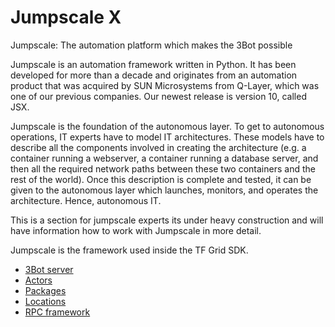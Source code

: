 # Jumpscale X

Jumpscale: The automation platform which makes the 3Bot possible

Jumpscale is an automation framework written in Python. It has been developed for more than a decade and originates from an automation product that was acquired by SUN Microsystems from Q-Layer, which was one of our previous companies. Our newest release is version 10, called JSX.

Jumpscale is the foundation of the autonomous layer. To get to autonomous operations, IT experts have to model IT architectures. These models have to describe all the components involved in creating the architecture (e.g. a container running a webserver, a container running a database server, and then all the required network paths between these two containers and the rest of the world). Once this description is complete and tested, it can be given to the autonomous layer which launches, monitors, and operates the architecture. Hence, autonomous IT.

This is a section for jumpscale experts its under heavy construction and will have information how to work with Jumpscale in more detail.

Jumpscale is the framework used inside the TF Grid SDK.

- [3Bot server](3bot_server.md)
- [Actors](actors.md)
- [Packages](packages.md)
- [Locations](locations.md)
- [RPC framework](rpc.md)